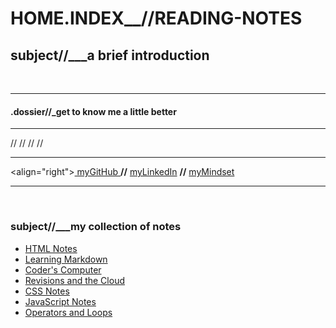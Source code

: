 # HOME.INDEX__//READING-NOTES

## subject//___a brief introduction
<br>
<hr>

#### .dossier//_<b>get to know me a little better</b>

<hr>
<b> </b> // <b> </b> // <b> </b> // <b> </b> // <b> </b>
<hr>

<align="right"><a href="https://github.com/ShaniiB"> myGitHub </a> 
<b>//</b>   <a href=""> myLinkedIn</a>  <b>//</b> <a href="https://shaniib.github.io/reading-notes/Notes/growthmindset"> myMindset </a> </align>

<hr>
<br>

### subject//___my collection of notes
 <ul>
  <li> <a href="https://shaniib.github.io/reading-notes/Notes/html-notes"> HTML Notes </a> </li>
  <li> <a href="https://shaniib.github.io/reading-notes/Notes/learning-markdown"> Learning Markdown </a> </li>
  <li> <a href="https://shaniib.github.io/reading-notes/Notes/coders-computer"> Coder's Computer </a> </li>
  <li> <a href="https://shaniib.github.io/reading-notes/Notes/revisions-and-the-cloud"> Revisions and the Cloud </a> </li>
  <li> <a href="https://shaniib.github.io/reading-notes/Notes/css-notes"> CSS Notes </a> </li>
  <li> <a href="https://shaniib.github.io/reading-notes/Notes/java-notes"> JavaScript Notes</a> </li>
  <li> <a href="https://shaniib.github.io/reading-notes/Notes/operators-and-loops"> Operators and Loops</a> </li>
 </ul>
 